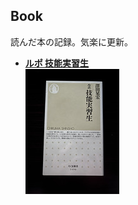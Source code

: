 ## Book  
読んだ本の記録。気楽に更新。  

- **[ルポ 技能実習生](https://www.chikumashobo.co.jp/product/9784480073075/)**  
![ルポ 技能実習生 横150*縦200](https://github.com/camen89/Energy-Ikeda/blob/main/BOOK/%E3%83%AB%E3%83%9D%20%E6%8A%80%E8%83%BD%E5%AE%9F%E7%BF%92%E7%94%9F.jpg?raw=true)
